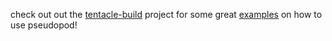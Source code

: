 check out out the [tentacle-build](https://github.com/octoblu/tentacle-build) project for some great [examples](https://github.com/octoblu/tentacle-build/tree/master/examples) on how to use pseudopod!
